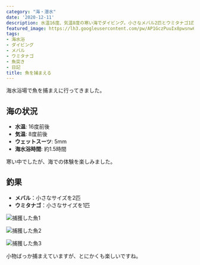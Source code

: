 ```yaml
---
category: "海・潜水"
date: '2020-12-11'
description: 水温16度、気温8度の寒い海でダイビング。小さなメバル2匹とウミタナゴ1匹を捕獲。約1.5時間の海水浴体験。
featured_image: https://lh3.googleusercontent.com/pw/AP1GczPuuIx8pwsnw6YyWgLQb3dxT4oLFdOW7V1jt8h8-Jfytd2F3IQsRPxRoSMVLHdTSEYXLpoIIYhSOzcTl0lYkdLt06FrueYGB8FbAMw33CTf454b8lIP=s1621?authuser=0
tags:
- 海水浴
- ダイビング
- メバル
- ウミタナゴ
- 魚突き
- 日記
title: 魚を捕まえる
---
```


<!-- 元のGoogle Photosリンク: https://photos.app.goo.gl/aHhJAnT2zMqgE7C39 -->


海水浴場で魚を捕まえに行ってきました。

## 海の状況
- **水温**: 16度前後
- **気温**: 8度前後
- **ウェットスーツ**: 5mm
- **海水浴時間**: 約1.5時間

寒い中でしたが、海での体験を楽しみました。

## 釣果
- **メバル**：小さなサイズを2匹
- **ウミタナゴ**：小さなサイズを1匹

![捕獲した魚1](https://lh3.googleusercontent.com/pw/AP1GczPuuIx8pwsnw6YyWgLQb3dxT4oLFdOW7V1jt8h8-Jfytd2F3IQsRPxRoSMVLHdTSEYXLpoIIYhSOzcTl0lYkdLt06FrueYGB8FbAMw33CTf454b8lIP=s1621?authuser=0)

![捕獲した魚2](https://lh3.googleusercontent.com/pw/AP1GczOz4gfg8ndHlT7Mv1eqCiV6nu6ZQgwvyf3J3Rlvu3JW00pCmEFL8pOFh75B6G99ClfJZfeS6jrS8_2LSv_rJkF0pWnu0pf0YLpYPBaBm4kdBvj8PKQthhEUL1OneX2M2kPoqhTlDTjtfEPoNQ_vHHpNsQ=s1621?authuser=0)

![捕獲した魚3](https://lh3.googleusercontent.com/pw/AP1GczMRH8WWddB45v7wh3VzxluLXZNyOvRvx0VdhwW6ET1mlj2s7DHAEuChUcBqGZ0JrNaK3h1mGImCvHsukTxRYlFUjeDobaV7aJg3W44mV6MhfEPakRCaB4nScuflRPUikuQVAg3jyZYtbB4xFsSEAXnLdQ=s1621?authuser=0)

小物ばっか捕まえていますが、とにかくも楽しいですね。